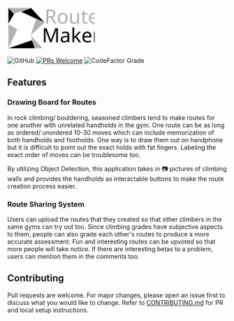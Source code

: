 <img src="https://raw.githubusercontent.com/nandium/RouteMaker/main/docs/favicon-lightmode-name.svg" width="200" />

![GitHub](https://img.shields.io/github/license/nandium/RouteMaker?style=flat-square) [![PRs Welcome](https://img.shields.io/badge/PRs-welcome-brightgreen.svg?style=flat-square)](http://makeapullrequest.com) ![CodeFactor Grade](https://img.shields.io/codefactor/grade/github/nandium/RouteMaker?style=flat-square)

## Features

### Drawing Board for Routes

In rock climbing/ bouldering, seasoned climbers tend to make routes for one another with unrelated handholds in the gym. One route can be as long as ordered/ unordered 10-30 moves which can include memorization of both handholds and footholds. One way is to draw them out on handphone but it is difficult to point out the exact holds with fat fingers. Labeling the exact order of moves can be troublesome too.

By utilizing Object Detection, this application takes in :camera: pictures of climbing walls and provides the handholds as interactable buttons to make the route creation process easier.

### Route Sharing System

Users can upload the routes that they created so that other climbers in the same gyms can try out too. Since climbing grades have subjective aspects to them, people can also grade each other's routes to produce a more accurate assessment. Fun and interesting routes can be upvoted so that more people will take notice. If there are interesting betas to a problem, users can mention them in the comments too.

## Contributing

Pull requests are welcome. For major changes, please open an issue first to discuss what you would like to change. Refer to [CONTRIBUTING.md](CONTRIBUTING.md) for PR and local setup instructions.
